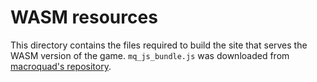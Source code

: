 # WASM resources

This directory contains the files required to build the site that
serves the WASM version of the game. `mq_js_bundle.js` was downloaded
from [macroquad's repository].


[macroquad's repository]: https://github.com/not-fl3/macroquad/tree/90f433514895974696cb68c4d34f485090641b27/js
